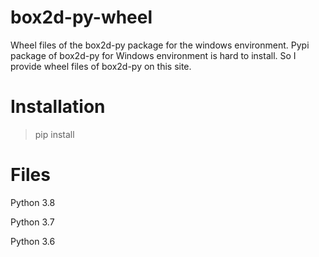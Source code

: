 # box2d-py-wheel

Wheel files of the box2d-py package for the windows environment.
Pypi package of box2d-py for Windows environment is hard to install.
So I provide wheel files of box2d-py on this site.

# Installation

> pip install <wheel file>

# Files

Python 3.8

Python 3.7

Python 3.6


